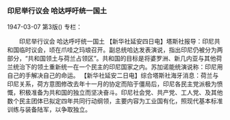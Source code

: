 ### 印尼举行议会  哈达呼吁统一国土

1947-03-07
第3版()
专栏：

　　印尼举行议会
    哈达呼吁统一国土
    【新华社延安四日电】塔斯社报导：印尼共和国临时议会，顷在爪哇之玛琅召开。副总统哈达发表演说，指出印尼仍被分为两部分，“共和国领土与荷兰占领区”。共和国的目标是将婆罗洲、新几内亚与其他荷兰统治下的领土重新统一在一个民主的印尼国家之内。苏加诺能统演说称：印尼用自己的手解决自己的命运。
    【新华社延安二日电】综合塔斯社海牙消息：荷兰与印尼关系，荷方意图修改去年十一月的协定而陷于僵局后，印尼各民主党派极为愤慨，积极准备为共和国的独立而坚决奋斗。印尼社会党、共产党、工人党、及其他数个民主团体已拟定四年共同行动纲领，主要内容为工业国有化，照现代基本标准训练与装备陆军，以争取独立。
